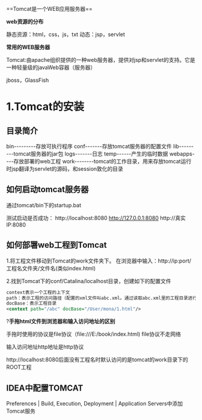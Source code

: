 ==Tomcat是一个WEB应用服务器==

**web资源的分布**

静态资源：html，css，js，txt
动态：jsp，servlet

**常用的WEB服务器**

Tomcat:由apache组织提供的一种web服务器，提供对jsp和servlet的支持。它是一种轻量级的javaWeb容器（服务器）

jboss，GlassFish



# 1.Tomcat的安装

## 目录简介

bin---------存放可执行程序
conf-------存放tomcat服务器的配置文件
lib---------tomcat服务器的jar包
logs-------日志
temp------产生的临时数据
webapps----存放部署的web工程
work--------tomcat的工作目录，用来存放tomcat运行时jsp翻译为servlet的源码，和session敦化的目录

## 如何启动tomcat服务器

通过tomcat/bin下的startup.bat

测试启动是否成功：
http://localhost:8080
http://127.0.0.1:8080
http://真实IP:8080

## 如何部署web工程到Tomcat

1.将工程文件移动到Tomcat的work文件夹下。
   在浏览器中输入：http://ip:port/工程名文件夹/文件名(类似index.html)

2.找到Tomcat下的conf/Catalina/localhost目录，创建如下的配置文件

```xml
context表示一个工程的上下文
path：表示工程的访问路径（配置的xml文件叫abc.xml。通过读取abc.xml里的工程目录进行访问）
docBase：表示工程目录
<context path="/abc" docBase="/User/mona/1.html"/>
```

?**手拖html文件到浏览器和输入访问地址的区别**

手拖时使用的协议是file协议（file:///E:/book/index.html)
file协议不走网络

输入访问地址http地址是http协议

http://localhost:8080后面没有工程名时默认访问的是tomcat的work目录下的ROOT工程

## IDEA中配置TOMCAT

Preferences | Build, Execution, Deployment | Application Servers中添加Tomcat服务







